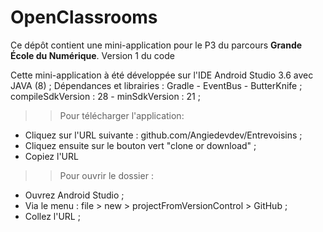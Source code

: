 # OpenClassrooms

Ce dépôt contient une mini-application pour le P3 du parcours **Grande École du Numérique**.
Version 1 du code

Cette mini-application à été développée sur l'IDE Android Studio 3.6 avec JAVA (8) ;
Dépendances et librairies : Gradle - EventBus - ButterKnife ;
compileSdkVersion : 28 - minSdkVersion : 21 ;


>> Pour télécharger l'application: 
- Cliquez sur l'URL suivante : github.com/Angiedevdev/Entrevoisins ;
- Cliquez ensuite sur le bouton vert "clone or download" ;
- Copiez l'URL

>> Pour ouvrir le dossier :
- Ouvrez Android Studio ;
- Via le menu : file > new > projectFromVersionControl > GitHub ;
- Collez l'URL ;
